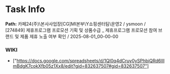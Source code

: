 # Task Info

**Path:** 카페24(주)\본사사업장\[CG]MI본부\Y쇼핑센터팀\운영2 / ysmoon / [274849] 제휴프로그램 프로모션 기획 및 상품수급 _ 제휴프로그램 프로모션 참여 브랜드 및 제품 제휴 노출 여부 확인 / 2025-08-01_00-00-00

### WIKI
- ["https://docs.google.com/spreadsheets/d/1QI0q4dCruy0ySPhbiQRd6lIImBdgK7cokXfb05z1Xx8/edit?gid=832637507#gid=832637507"]

